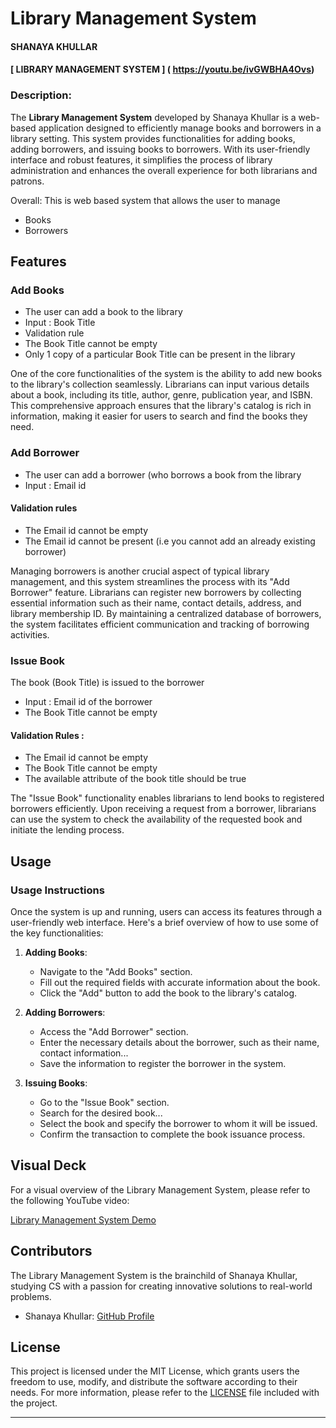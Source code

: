 # Library Management System
#### SHANAYA KHULLAR
#### [ LIBRARY MANAGEMENT SYSTEM ] ( https://youtu.be/ivGWBHA4Ovs)

### Description:

The **Library Management System** developed by Shanaya Khullar is a web-based application designed to efficiently manage books and borrowers in a library setting. This system provides functionalities for adding books, adding borrowers, and issuing books to borrowers. With its user-friendly interface and robust features, it simplifies the process of library administration and enhances the overall experience for both librarians and patrons.

Overall: This is web based system that allows the user to manage
- Books
- Borrowers

## Features

### Add Books
* The user can add a book  to the library
* Input : Book Title
* Validation rule
* The Book Title cannot be empty
* Only 1 copy of a particular Book Title can be present in the library

One of the core functionalities of the system is the ability to add new books to the library's collection seamlessly. Librarians can input various details about a book, including its title, author, genre, publication year, and ISBN. This comprehensive approach ensures that the library's catalog is rich in information, making it easier for users to search and find the books they need.

### Add Borrower
* The user can add a borrower (who borrows a book from the library
* Input  : Email id
#### Validation rules
* The Email id cannot be empty
* The Email id cannot be present (i.e you cannot add an already existing borrower)

Managing borrowers is another crucial aspect of typical library management, and this system streamlines the process with its "Add Borrower" feature. Librarians can register new borrowers by collecting essential information such as their name, contact details, address, and library membership ID. By maintaining a centralized database of borrowers, the system facilitates efficient communication and tracking of borrowing activities.

### Issue Book
The book (Book Title) is issued to the borrower
* Input : Email id of the borrower
* The Book Title cannot be empty
#### Validation Rules :
* The Email id cannot be empty
* The Book Title cannot be empty
* The available attribute of the book title should be true

The "Issue Book" functionality enables librarians to lend books to registered borrowers efficiently. Upon receiving a request from a borrower, librarians can use the system to check the availability of the requested book and initiate the lending process.


## Usage

### Usage Instructions

Once the system is up and running, users can access its features through a user-friendly web interface. Here's a brief overview of how to use some of the key functionalities:

1. **Adding Books**:
   - Navigate to the "Add Books" section.
   - Fill out the required fields with accurate information about the book.
   - Click the "Add" button to add the book to the library's catalog.

2. **Adding Borrowers**:
   - Access the "Add Borrower" section.
   - Enter the necessary details about the borrower, such as their name, contact information...
   - Save the information to register the borrower in the system.

3. **Issuing Books**:
   - Go to the "Issue Book" section.
   - Search for the desired book...
   - Select the book and specify the borrower to whom it will be issued.
   - Confirm the transaction to complete the book issuance process.

## Visual Deck

For a visual overview of the Library Management System, please refer to the following YouTube video:

[Library Management System Demo](https://youtu.be/ivGWBHA4Ovs)

## Contributors

The Library Management System is the brainchild of Shanaya Khullar, studying CS with a passion for creating innovative solutions to real-world problems.

- Shanaya Khullar: [GitHub Profile](https://github.com/shanayakhullar)

## License

This project is licensed under the MIT License, which grants users the freedom to use, modify, and distribute the software according to their needs. For more information, please refer to the [LICENSE](LICENSE) file included with the project.

---
